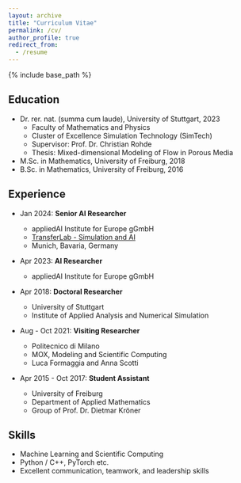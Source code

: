 ```yaml
---
layout: archive
title: "Curriculum Vitae"
permalink: /cv/
author_profile: true
redirect_from:
  - /resume
---
```


{% include base_path %}

Education
---
* Dr. rer. nat. (summa cum laude), University of Stuttgart, 2023
  * Faculty of Mathematics and Physics
  * Cluster of Excellence Simulation Technology (SimTech)
  * Supervisor: Prof. Dr. Christian Rohde
  * Thesis: Mixed-dimensional Modeling of Flow in Porous Media
* M.Sc. in Mathematics, University of Freiburg, 2018
* B.Sc. in Mathematics, University of Freiburg, 2016

Experience
---
* Jan 2024: **Senior AI Researcher**
  * appliedAI Institute for Europe gGmbH
  * [TransferLab - Simulation and AI](https://transferlab.ai/authors/samuel-burbulla/)
  * Munich, Bavaria, Germany

* Apr 2023: **AI Researcher**
  * appliedAI Institute for Europe gGmbH

* Apr 2018: **Doctoral Researcher**
  * University of Stuttgart
  * Institute of Applied Analysis and Numerical Simulation

* Aug - Oct 2021: **Visiting Researcher**
  * Politecnico di Milano
  * MOX, Modeling and Scientific Computing
  * Luca Formaggia and Anna Scotti

* Apr 2015 - Oct 2017: **Student Assistant**
  * University of Freiburg
  * Department of Applied Mathematics
  * Group of Prof. Dr. Dietmar Kröner
  
Skills
---
* Machine Learning and Scientific Computing
* Python / C++, PyTorch etc.
* Excellent communication, teamwork, and leadership skills
